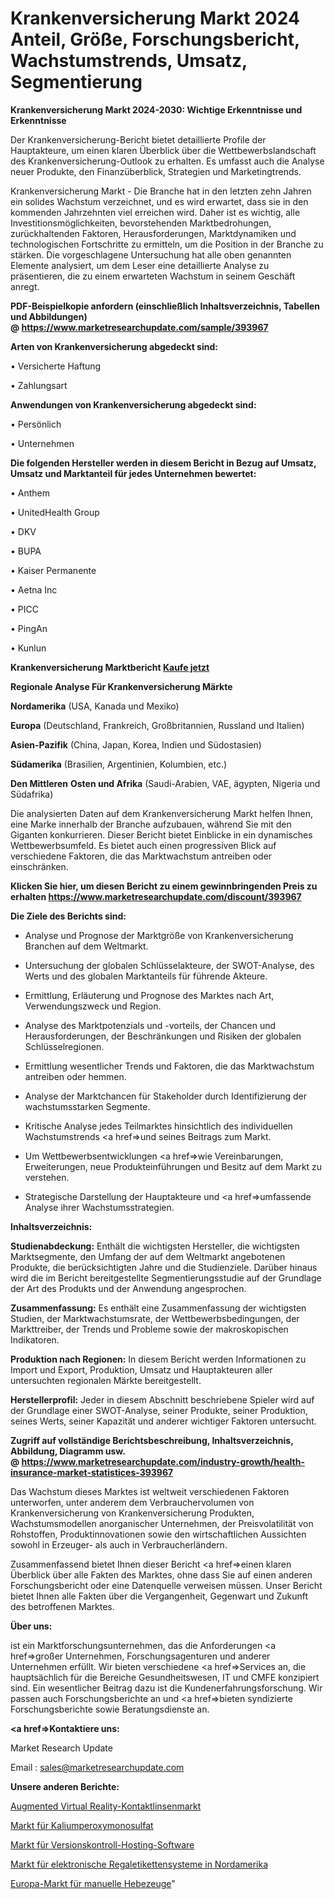 # Krankenversicherung Markt 2024 Anteil, Größe, Forschungsbericht, Wachstumstrends, Umsatz, Segmentierung

<strong>Krankenversicherung Markt 2024-2030: Wichtige Erkenntnisse und Erkenntnisse</strong>

Der Krankenversicherung-Bericht bietet detaillierte Profile der Hauptakteure, um einen klaren Überblick über die Wettbewerbslandschaft des Krankenversicherung-Outlook zu erhalten. Es umfasst auch die Analyse neuer Produkte, den Finanzüberblick, Strategien und Marketingtrends.

Krankenversicherung Markt - Die Branche hat in den letzten zehn Jahren ein solides Wachstum verzeichnet, und es wird erwartet, dass sie in den kommenden Jahrzehnten viel erreichen wird. Daher ist es wichtig, alle Investitionsmöglichkeiten, bevorstehenden Marktbedrohungen, zurückhaltenden Faktoren, Herausforderungen, Marktdynamiken und technologischen Fortschritte zu ermitteln, um die Position in der Branche zu stärken. Die vorgeschlagene Untersuchung hat alle oben genannten Elemente analysiert, um dem Leser eine detaillierte Analyse zu präsentieren, die zu einem erwarteten Wachstum in seinem Geschäft anregt.

<strong><b>PDF-Beispielkopie anfordern (einschließlich Inhaltsverzeichnis, Tabellen und Abbildungen) @ </b></strong><strong><a href=https://www.marketresearchupdate.com/sample/393967><strong>https://www.marketresearchupdate.com/sample/393967</u></a></strong></strong>

<strong>Arten von Krankenversicherung abgedeckt sind:</strong>

• Versicherte Haftung

• Zahlungsart

<strong>Anwendungen von Krankenversicherung abgedeckt sind:</strong>

• Persönlich

• Unternehmen

<strong>Die folgenden Hersteller werden in diesem Bericht in Bezug auf Umsatz, Umsatz und Marktanteil für jedes Unternehmen bewertet:</strong>

• Anthem

• UnitedHealth Group

• DKV

• BUPA

• Kaiser Permanente

• Aetna Inc

• PICC

• PingAn

• Kunlun

<strong>Krankenversicherung Marktbericht <a href=https://www.marketresearchupdate.com/buynow/393967>Kaufe jetzt</a></strong>

<strong>Regionale Analyse Für Krankenversicherung Märkte</strong>

<strong>Nordamerika</strong> (USA, Kanada und Mexiko)

<strong>Europa</strong> (Deutschland, Frankreich, Großbritannien, Russland und Italien)

<strong>Asien-Pazifik</strong> (China, Japan, Korea, Indien und Südostasien)

<strong>Südamerika</strong> (Brasilien, Argentinien, Kolumbien, etc.)

<strong>Den Mittleren</strong> <strong>Osten und Afrika</strong> (Saudi-Arabien, VAE, ägypten, Nigeria und Südafrika)

Die analysierten Daten auf dem Krankenversicherung Markt helfen Ihnen, eine Marke innerhalb der Branche aufzubauen, während Sie mit den Giganten konkurrieren. Dieser Bericht bietet Einblicke in ein dynamisches Wettbewerbsumfeld. Es bietet auch einen progressiven Blick auf verschiedene Faktoren, die das Marktwachstum antreiben oder einschränken.

<strong>Klicken Sie hier, um diesen Bericht zu einem gewinnbringenden Preis zu erhalten
</strong><strong><a href=https://www.marketresearchupdate.com/discount/393967>https://www.marketresearchupdate.com/discount/393967</b></u></strong></a>

<strong>Die Ziele des Berichts sind:</strong>

- Analyse und Prognose der Marktgröße von Krankenversicherung Branchen auf dem Weltmarkt.

- Untersuchung der globalen Schlüsselakteure, der SWOT-Analyse, des Werts und des globalen Marktanteils für führende Akteure.

- Ermittlung, Erläuterung und Prognose des Marktes nach Art, Verwendungszweck und Region.

- Analyse des Marktpotenzials und -vorteils, der Chancen und Herausforderungen, der Beschränkungen und Risiken der globalen Schlüsselregionen.

- Ermittlung wesentlicher Trends und Faktoren, die das Marktwachstum antreiben oder hemmen.

- Analyse der Marktchancen für Stakeholder durch Identifizierung der wachstumsstarken Segmente.

- Kritische Analyse jedes Teilmarktes hinsichtlich des individuellen Wachstumstrends <a href=>und</a> seines Beitrags zum Markt.

- Um Wettbewerbsentwicklungen <a href=>wie</a> Vereinbarungen, Erweiterungen, neue Produkteinführungen und Besitz auf dem Markt zu verstehen.

- Strategische Darstellung der Hauptakteure und <a href=>umfas</a>sende Analyse ihrer Wachstumsstrategien.

<strong>Inhaltsverzeichnis:</strong>

<strong>Studienabdeckung:</strong> Enthält die wichtigsten Hersteller, die wichtigsten Marktsegmente, den Umfang der auf dem Weltmarkt angebotenen Produkte, die berücksichtigten Jahre und die Studienziele. Darüber hinaus wird die im Bericht bereitgestellte Segmentierungsstudie auf der Grundlage der Art des Produkts und der Anwendung angesprochen.

<strong>Zusammenfassung:</strong> Es enthält eine Zusammenfassung der wichtigsten Studien, der Marktwachstumsrate, der Wettbewerbsbedingungen, der Markttreiber, der Trends und Probleme sowie der makroskopischen Indikatoren.

<strong>Produktion nach Regionen:</strong> In diesem Bericht werden Informationen zu Import und Export, Produktion, Umsatz und Hauptakteuren aller untersuchten regionalen Märkte bereitgestellt.

<strong>Herstellerprofil:</strong> Jeder in diesem Abschnitt beschriebene Spieler wird auf der Grundlage einer SWOT-Analyse, seiner Produkte, seiner Produktion, seines Werts, seiner Kapazität und anderer wichtiger Faktoren untersucht.

<strong><b>Zugriff auf vollständige Berichtsbeschreibung, Inhaltsverzeichnis, Abbildung, Diagramm usw. @ </b></strong><strong><a href=https://www.marketresearchupdate.com/industry-growth/health-insurance-market-statistices-393967>https://www.marketresearchupdate.com/industry-growth/health-insurance-market-statistices-393967</a></strong>

Das Wachstum dieses Marktes ist weltweit verschiedenen Faktoren unterworfen, unter anderem dem Verbrauchervolumen von Krankenversicherung von Krankenversicherung Produkten, Wachstumsmodellen anorganischer Unternehmen, der Preisvolatilität von Rohstoffen, Produktinnovationen sowie den wirtschaftlichen Aussichten sowohl in Erzeuger- als auch in Verbraucherländern.

Zusammenfassend bietet Ihnen dieser Bericht <a href=>einen</a> klaren Überblick über alle Fakten des Marktes, ohne dass Sie auf einen anderen Forschungsbericht oder eine Datenquelle verweisen müssen. Unser Bericht bietet Ihnen alle Fakten über die Vergangenheit, Gegenwart und Zukunft des betroffenen Marktes.

<strong>Über uns:</strong>

 ist ein Marktforschungsunternehmen, das die Anforderungen <a href=>großer</a> Unternehmen, Forschungsagenturen und anderer Unternehmen erfüllt. Wir bieten verschiedene <a href=>Services</a> an, die hauptsächlich für die Bereiche Gesundheitswesen, IT und CMFE konzipiert sind. Ein wesentlicher Beitrag dazu ist die Kundenerfahrungsforschung. Wir passen auch Forschungsberichte an und <a href=>bieten</a> syndizierte Forschungsberichte sowie Beratungsdienste an.

<strong><a href=>Kontaktiere uns:</a></strong>

Market Research Update

Email : sales@marketresearchupdate.com

<strong>Unsere anderen Berichte:</strong>

<a href=https://www.linkedin.com/pulse/augmented-virtual-reality-contact-lens-market-1f>Augmented Virtual Reality-Kontaktlinsenmarkt</a>

<a href=https://www.linkedin.com/pulse/potassium-peroxymonosulfate-market-2023-remarking>Markt für Kaliumperoxymonosulfat</a>

<a href=https://www.linkedin.com/pulse/version-control-hosting-software-market-research>Markt für Versionskontroll-Hosting-Software</a>

<a href=https://www.linkedin.com/pulse/north-america-electronic-shelf-label-system-market-2023>Markt für elektronische Regaletikettensysteme in Nordamerika</a>

<a href=https://www.linkedin.com/pulse/europe-manual-hoistmarket-see-massive-growth-2030-top>Europa-Markt für manuelle Hebezeuge</a>"
